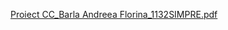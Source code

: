 [Proiect CC_Barla Andreea Florina_1132SIMPRE.pdf](https://github.com/user-attachments/files/20173781/Proiect.CC_Barla.Andreea.Florina_1132SIMPRE.pdf)
